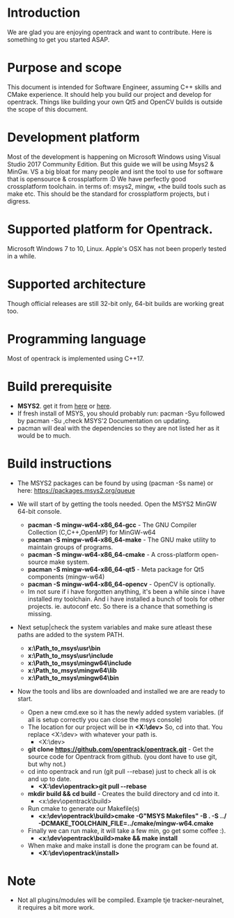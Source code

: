 

# Introduction
We are glad you are enjoying opentrack and want to contribute. Here is something to get you started ASAP.

# Purpose and scope
This document is intended for Software Engineer, assuming C++ skills and CMake experience. 
It should help you build our project and develop for opentrack.
Things like building your own Qt5 and OpenCV builds is outside the scope of this document.

# Development platform
Most of the development is happening on Microsoft Windows using Visual Studio 2017 Community Edition.
But this guide we will be using Msys2 & MinGw.
VS a big bloat for many people and isnt the tool to use for software that is opensource & crossplatform :D
We have perfectly good crossplatform toolchain. in terms of: msys2, mingw, +the build tools such as make etc.
This should be the standard for crossplatform projects, but i digress.

# Supported platform for Opentrack.
Microsoft Windows 7 to 10, Linux. Apple's OSX has not been properly tested in a while.

# Supported architecture
Though official releases are still 32-bit only, 64-bit builds are working great too.

# Programming language
Most of opentrack is implemented using C++17.

#  Build prerequisite
* **MSYS2**. get it from [here](https://www.msys2.org/) or [here](https://github.com/msys2/msys2-installer/releases).
* If fresh install of MSYS, you should probably run: pacman -Syu followed by pacman -Su ,check MSYS'2 Documentation on updating.
* pacman will deal with the dependencies so they are not listed her as it would be to much.

# Build instructions
* The MSYS2 packages can be found by using (pacman -Ss name) or here: https://packages.msys2.org/queue 
* We will start of by getting the tools needed. Open the MSYS2 MinGW 64-bit console. 
    * **pacman -S mingw-w64-x86_64-gcc**    - The GNU Compiler Collection (C,C++,OpenMP) for MinGW-w64
    * **pacman -S mingw-w64-x86_64-make**   - The GNU make utility to maintain groups of programs.
    * **pacman -S mingw-w64-x86_64-cmake**  - A cross-platform open-source make system.
    * **pacman -S mingw-w64-x86_64-qt5**    - Meta package for Qt5 components (mingw-w64)
	* **pacman -S mingw-w64-x86_64-opencv** - OpenCV is optionally.
	* Im not sure if i have forgotten anything, it's been a while since i have installed my toolchain. And i have installed a bunch of tools for other projects. ie. autoconf etc. So there is a chance that something is missing.

* Next setup|check the system variables and make sure atleast these paths are added to the system PATH.
	* **x:\Path_to_msys\usr\bin**
	* **x:\Path_to_msys\usr\include**
	* **x:\Path_to_msys\mingw64\include**
	* **x:\Path_to_msys\mingw64\lib**
	* **x:\Path_to_msys\mingw64\bin**

* Now the tools and libs are downloaded and installed we are are ready to start.
	* Open a new cmd.exe so it has the newly added system variables. (if all is setup correctly you can close the msys console)
	* The location for our project will be in **<X:\dev>** So, cd into that. You replace <X:\dev> with whatever your path is. 
		* <X:\dev>
	* **git clone https://github.com/opentrack/opentrack.git** - Get the source code for Opentrack from github. (you dont have to use git, but why not.)
	* cd into opentrack and run (git pull --rebase) just to check all is ok and up to date. 
		* **<X:\dev\opentrack>git pull --rebase**
	* **mkdir build && cd build** - Creates the build directory and cd into it.
		* <x:\dev\opentrack\build>
	* Run cmake to generate our Makefile(s)
		* **<x:\dev\opentrack\build>cmake -G"MSYS Makefiles" -B . -S ../ -DCMAKE_TOOLCHAIN_FILE=../cmake/mingw-w64.cmake**
	* Finally we can run make, it will take a few min, go get some coffee :).
		* **<x:\dev\opentrack\build>make && make install**
	* When make and make install is done the program can be found at.
		* **<X:\dev\opentrack\install>**


# Note
 * Not all plugins/modules will be compiled. Example tje tracker-neuralnet, it requires a bit more work.
